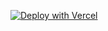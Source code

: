 [![Deploy with Vercel](https://vercel.com/button)](https://vercel.com/new/clone?repository-url=https://github.com/u40596536-ship-it/my-chat-app&env=AIzaSyDwhdCdrEWEf5ZlrPZgMTSzwmqPUqpdoME)
